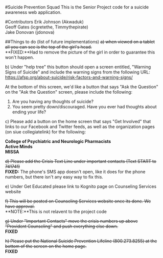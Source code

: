 #Suicide Prevention Squad
This is the Senior Project code for a suicide awareness web application.

#Contributors
Erik Johnson (Akwaduk)  
Geoff Gates (icgretethe, Timmythepirate)  
Jake Donovan (jdonova)  

##Things to do (list of future implementations)
~~a) when viewed on a tablet all you can see is the top of the girl's head.~~  
**FIXED:**Had to remove the picture of the girl in order to guarantee this won't happen.

b) Under "help tree" this button should open a screen entitled, "Warning Signs of Suicide" and include the warning signs from the following URL: <https://afsp.org/about-suicide/risk-factors-and-warning-signs/> 

At the bottom of this screen, we'd like a button that says "Ask the Question" on the "Ask the Question" screen, please include the following:  
1. Are you having any thoughts of suicide?  
2. You seem pretty down/discouraged. Have you ever had thoughts about ending your life?

c) Please add a button on the home screen that says "Get Involved" that links to our Facebook and Twitter feeds, as well as the organization pages (on siue collegiatelink) for the following:

**College of Psychiatric and Neurologic Pharmacists**  
**Active Minds**  
**MISSA**  

~~d) Please add the Crisis Text Line under important contacts (Text START to 741741)~~  
**FIXED:** The phone's SMS app doesn't open, like it does for the phone numbers, but there isn't any easy way to fix this.

e) Under Get Educated please link to Kognito page on Counseling Services website

~~f) This will be posted on Counseling Services website once its done. We have approval.~~  
**NOTE:**This is not relavent to the project code

~~g) Under "Important Contacts" move the crisis numbers up above "Provident Counseling" and push everything else down.~~  
**FIXED**

~~h) Please put the National Suicide Prevention Lifeline (800.273.8255) at the bottom of the screen on the home page.~~  
**FIXED**
